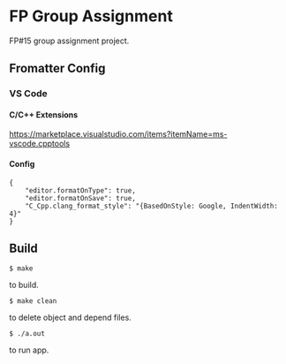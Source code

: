 # FP Group Assignment

FP#15 group assignment project.

## Fromatter Config

### VS Code

#### C/C++ Extensions

https://marketplace.visualstudio.com/items?itemName=ms-vscode.cpptools

#### Config

```
{
    "editor.formatOnType": true,
    "editor.formatOnSave": true,
    "C_Cpp.clang_format_style": "{BasedOnStyle: Google, IndentWidth: 4}"
}
```

## Build

```
$ make
```

to build.

```
$ make clean
```

to delete object and depend files.

```
$ ./a.out
```

to run app.
